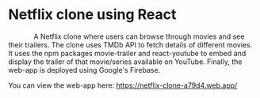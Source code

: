 # Netflix clone using React

&nbsp;&nbsp;&nbsp;&nbsp;&nbsp;&nbsp;&nbsp;&nbsp;&nbsp;&nbsp;&nbsp;&nbsp;&nbsp;A Netflix clone where users can browse through movies and see their trailers.
The clone uses TMDb API to fetch details of different movies. It uses the npm packages movie-trailer and react-youtube to embed and display the trailer of that movie/series available on YouTube. Finally, the web-app is deployed using Google's Firebase.

You can view the web-app here: https://netflix-clone-a79d4.web.app/
